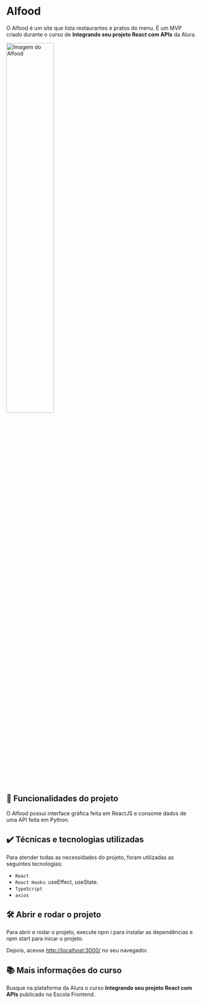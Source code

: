 # Alfood

O Alfood é um site que lista restaurantes e pratos do menu. 
É um MVP criado durante o curso de **Integrando seu projeto React com APIs** da Alura.

<img src="screencapture.png" alt="Imagem do Alfood" width="50%">


## 🔨 Funcionalidades do projeto

O Alfood possui interface gráfica feita em ReactJS e consome dados de uma API feita em Python.

## ✔️ Técnicas e tecnologias utilizadas

Para atender todas as necessidades do projeto, foram utilizadas as seguintes tecnologias:

- `React`
- `React Hooks`: useEffect, useState.
- `TypeScript`
- `axios`

## 🛠️ Abrir e rodar o projeto

Para abrir e rodar o projeto, execute npm i para instalar as dependências e npm start para inicar o projeto.

Depois, acesse <a href="http://localhost:3000/">http://localhost:3000/</a> no seu navegador.

## 📚 Mais informações do curso

Busque na plataforma da Alura o curso **Integrando seu projeto React com APIs** publicado na Escola Frontend.
